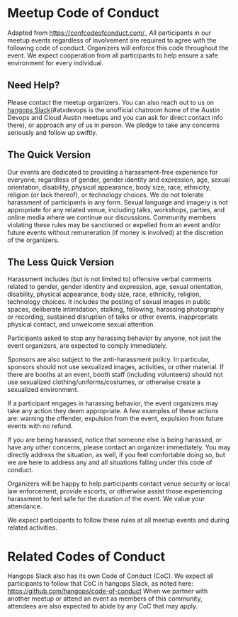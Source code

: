 # Meetup Code of Conduct

Adapted from https://confcodeofconduct.com/_
All participants in our meetup events regardless of involvement are required to agree with the following code of conduct. Organizers will enforce this code throughout the event. We expect cooperation from all participants to help ensure a safe environment for every individual.

## Need Help?
Please contact the meetup organizers. You can also reach out to us on [hangops Slack](https://signup.hangops.com/)(#atxdevops is the unofficial chatroom home of the Austin Devops and Cloud Austin meetups and you can ask for direct contact info there), or approach any of us in person. We pledge to take any concerns seriously and follow up swiftly.

## The Quick Version
Our events are dedicated to providing a harassment-free experience for everyone, regardless of gender, gender identity and expression, age, sexual orientation, disability, physical appearance, body size, race, ethnicity, religion (or lack thereof), or technology choices. We do not tolerate harassment of participants in any form. Sexual language and imagery is not appropriate for any related venue, including talks, workshops, parties, and online media where we continue our discussions. Community members violating these rules may be sanctioned or expelled from an event and/or future events without remuneration (if money is involved) at the discretion of the organizers.

## The Less Quick Version
Harassment includes (but is not limited to) offensive verbal comments related to gender, gender identity and expression, age, sexual orientation, disability, physical appearance, body size, race, ethnicity, religion, technology choices. It includes the posting of sexual images in public spaces, deliberate intimidation, stalking, following, harassing photography or recording, sustained disruption of talks or other events, inappropriate physical contact, and unwelcome sexual attention.

Participants asked to stop any harassing behavior by anyone, not just the event organizers, are expected to comply immediately.

Sponsors are also subject to the anti-harassment policy. In particular, sponsors should not use sexualized images, activities, or other material. If there are booths at an event, booth staff (including volunteers) should not use sexualized clothing/uniforms/costumes, or otherwise create a sexualized environment.

If a participant engages in harassing behavior, the event organizers may take any action they deem appropriate.  A few examples of these actions are: warning the offender, expulsion from the event, expulsion from future events with no refund.

If you are being harassed, notice that someone else is being harassed, or have any other concerns, please contact an organizer immediately. You may directly address the situation, as well, if you feel comfortable doing so, but we are here to address any and all situations falling under this code of conduct.

Organizers will be happy to help participants contact venue security or local law enforcement, provide escorts, or otherwise assist those experiencing harassment to feel safe for the duration of the event. We value your attendance.

We expect participants to follow these rules at all meetup events and during related activities.

# Related Codes of Conduct

Hangops Slack also has its own Code of Conduct (CoC). We expect all participants to follow that CoC in hangops Slack, as noted here: https://github.com/hangops/code-of-conduct
When we partner with another meetup or attend an event as members of this community, attendees are also expected to abide by any CoC that may apply.
